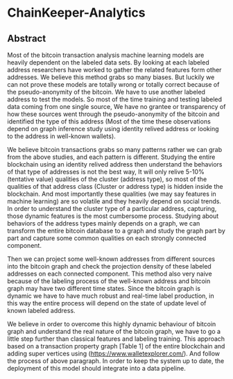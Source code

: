 # ChainKeeper-Analytics
## Abstract <br>
Most of the bitcoin transaction analysis machine learning models are heavily dependent on the
labeled data sets. By looking at each labeled address researchers have worked to gather the
related features form other addresses. We believe this method grabs so many biases. But luckily we can not prove these models are totally wrong or totally correct because of the pseudo-anonymity of the bitcoin. We have to use another labeled address to test the models. So most of the time training and testing labeled data coming from one single source, We have no grantee or transparency of how these sources went through the pseudo-anonymity of the bitcoin and identified the type of this address (Most of the time these observations depend on graph inference study using identity relived address or looking to the address in well-known wallets). 

We believe bitcoin transactions grabs so many patterns rather we can grab from the above studies, and each pattern is different. Studying the entire blockchain using an identity relived address then understand the behaviors of that type of addresses is not the best way, It will only relive 5-10% (tentative value) qualities of the cluster (address type), so most of the qualities of that address class (Cluster or address type) is hidden inside the blockchain. And most importantly these qualities (we may say features in machine learning) are so volatile and they heavily depend on social trends. In order to understand the cluster type of a particular address, capturing, those dynamic features is the most cumbersome process. Studying about behaviors of the address types mainly depends on a graph, we can transform the entire bitcoin database to a graph and study the graph part by part and capture some common qualities on each strongly connected component. 

Then we can project some well-known addresses from different sources into the bitcoin graph and check the projection density of these labeled addresses on each connected component. This method also very naive because of the labeling process of the well-known address and bitcoin graph may have two different time states. Since the bitcoin graph is dynamic we have to have much robust and real-time label production, in this way the entire process will depend on the state of update level of known labeled address.

We believe in order to overcome this highly dynamic behaviour of bitcoin graph and understand the real nature of the bitcoin graph, we have to go a little step further than classical features and labeling training. This approach based on a transaction property graph [Table 1] of the entire blockchain and adding super vertices using (https://www.walletexplorer.com/). And follow the process of above paragraph. In order to keep the system up to date, the deployment of this model should integrate into a data pipeline.<br>